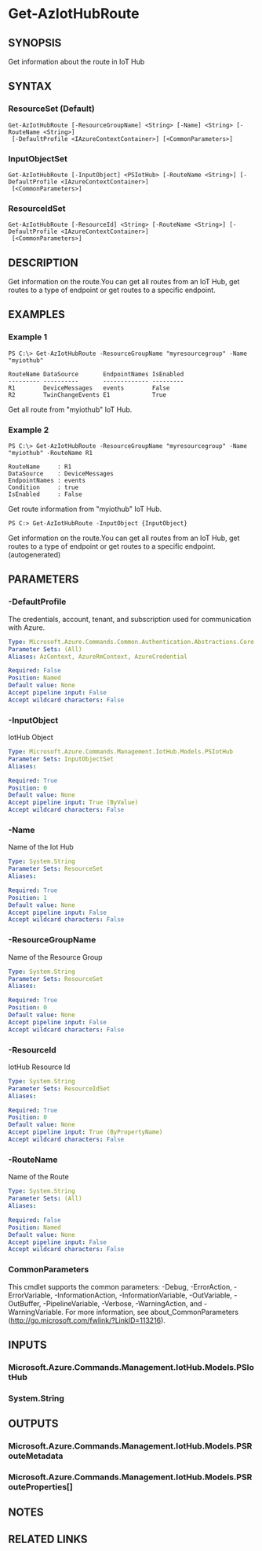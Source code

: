 ﻿---
external help file: Microsoft.Azure.PowerShell.Cmdlets.IotHub.dll-Help.xml
Module Name: Az.IotHub
online version: https://docs.microsoft.com/en-us/powershell/module/az.iothub/get-aziothubroute
schema: 2.0.0
---

# Get-AzIotHubRoute

## SYNOPSIS
Get information about the route in IoT Hub

## SYNTAX

### ResourceSet (Default)
```
Get-AzIotHubRoute [-ResourceGroupName] <String> [-Name] <String> [-RouteName <String>]
 [-DefaultProfile <IAzureContextContainer>] [<CommonParameters>]
```

### InputObjectSet
```
Get-AzIotHubRoute [-InputObject] <PSIotHub> [-RouteName <String>] [-DefaultProfile <IAzureContextContainer>]
 [<CommonParameters>]
```

### ResourceIdSet
```
Get-AzIotHubRoute [-ResourceId] <String> [-RouteName <String>] [-DefaultProfile <IAzureContextContainer>]
 [<CommonParameters>]
```

## DESCRIPTION
Get information on the route.You can get all routes from an IoT Hub, get routes to a type of endpoint or get routes to a specific endpoint.

## EXAMPLES

### Example 1
```
PS C:\> Get-AzIotHubRoute -ResourceGroupName "myresourcegroup" -Name "myiothub"

RouteName DataSource       EndpointNames IsEnabled
--------- ----------       ------------- ---------
R1        DeviceMessages   events        False
R2        TwinChangeEvents E1            True
```

Get all route from "myiothub" IoT Hub.

### Example 2
```
PS C:\> Get-AzIotHubRoute -ResourceGroupName "myresourcegroup" -Name "myiothub" -RouteName R1

RouteName     : R1
DataSource    : DeviceMessages
EndpointNames : events
Condition     : true
IsEnabled     : False
```

Get route information from "myiothub" IoT Hub.

```
PS C:> Get-AzIotHubRoute -InputObject {InputObject}
```

Get information on the route.You can get all routes from an IoT Hub, get routes to a type of endpoint or get routes to a specific endpoint. (autogenerated)

## PARAMETERS

### -DefaultProfile
The credentials, account, tenant, and subscription used for communication with Azure.

```yaml
Type: Microsoft.Azure.Commands.Common.Authentication.Abstractions.Core.IAzureContextContainer
Parameter Sets: (All)
Aliases: AzContext, AzureRmContext, AzureCredential

Required: False
Position: Named
Default value: None
Accept pipeline input: False
Accept wildcard characters: False
```

### -InputObject
IotHub Object

```yaml
Type: Microsoft.Azure.Commands.Management.IotHub.Models.PSIotHub
Parameter Sets: InputObjectSet
Aliases:

Required: True
Position: 0
Default value: None
Accept pipeline input: True (ByValue)
Accept wildcard characters: False
```

### -Name
Name of the Iot Hub

```yaml
Type: System.String
Parameter Sets: ResourceSet
Aliases:

Required: True
Position: 1
Default value: None
Accept pipeline input: False
Accept wildcard characters: False
```

### -ResourceGroupName
Name of the Resource Group

```yaml
Type: System.String
Parameter Sets: ResourceSet
Aliases:

Required: True
Position: 0
Default value: None
Accept pipeline input: False
Accept wildcard characters: False
```

### -ResourceId
IotHub Resource Id

```yaml
Type: System.String
Parameter Sets: ResourceIdSet
Aliases:

Required: True
Position: 0
Default value: None
Accept pipeline input: True (ByPropertyName)
Accept wildcard characters: False
```

### -RouteName
Name of the Route

```yaml
Type: System.String
Parameter Sets: (All)
Aliases:

Required: False
Position: Named
Default value: None
Accept pipeline input: False
Accept wildcard characters: False
```

### CommonParameters
This cmdlet supports the common parameters: -Debug, -ErrorAction, -ErrorVariable, -InformationAction, -InformationVariable, -OutVariable, -OutBuffer, -PipelineVariable, -Verbose, -WarningAction, and -WarningVariable. For more information, see about_CommonParameters (http://go.microsoft.com/fwlink/?LinkID=113216).

## INPUTS

### Microsoft.Azure.Commands.Management.IotHub.Models.PSIotHub

### System.String

## OUTPUTS

### Microsoft.Azure.Commands.Management.IotHub.Models.PSRouteMetadata

### Microsoft.Azure.Commands.Management.IotHub.Models.PSRouteProperties[]

## NOTES

## RELATED LINKS
